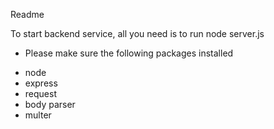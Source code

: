 Readme

To start backend service, all you need is to run
node server.js

* Please make sure the following packages installed
- node
- express
- request
- body parser
- multer
